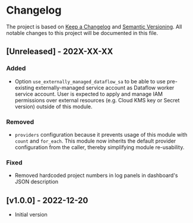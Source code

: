 # Changelog

The project is based on [Keep a Changelog](https://keepachangelog.com/en/1.0.0/) and [Semantic Versioning](https://semver.org/). All notable changes to this project will be documented in this file.

<a name="Unreleased"></a>
## [Unreleased] - 202X-XX-XX

### Added 

- Option `use_externally_managed_dataflow_sa` to be able to use pre-existing externally-managed service account as Dataflow worker service account. User is expected to apply and manage IAM permissions over external resources (e.g. Cloud KMS key or Secret version) outside of this module.

### Removed

- `providers` configuration because it prevents usage of this module with `count` and `for_each`. This module now inherits the default provider configuration from the caller, thereby simplifying module re-usability.

### Fixed

- Removed hardcoded project numbers in log panels in dashboard's JSON description

<a name="v1.0.0"></a>
## [v1.0.0] - 2022-12-20

- Initial version
